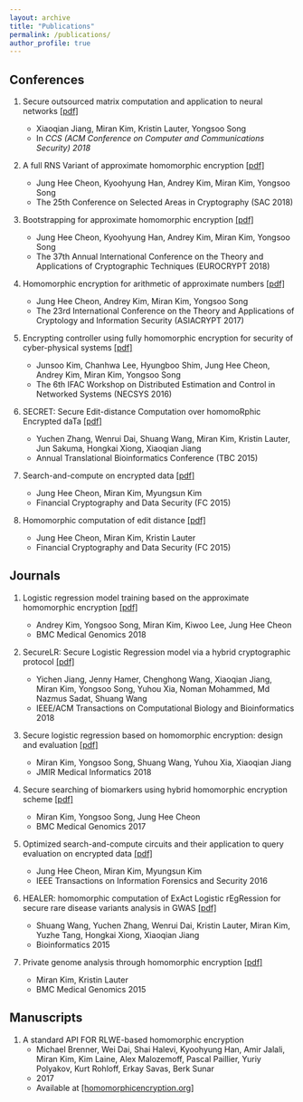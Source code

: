 ```yaml
---
layout: archive
title: "Publications"
permalink: /publications/
author_profile: true
---
```


## Conferences
  1. Secure outsourced matrix computation and application to neural networks [[pdf]](https://k-miran.github.io/files/2018_HEMat_CCS.pdf)
      * Xiaoqian Jiang, Miran Kim, Kristin Lauter, Yongsoo Song
      * In _CCS_ _(ACM Conference on Computer and Communications Security)_ _2018_
   
   
  1. A full RNS Variant of approximate homomorphic encryption [[pdf]](https://k-miran.github.io/files/2018_RNS_SAC.pdf)
      * Jung Hee Cheon, Kyoohyung Han, Andrey Kim, Miran Kim, Yongsoo Song
      * The 25th Conference on Selected Areas in Cryptography (SAC 2018)


  1. Bootstrapping for approximate homomorphic encryption [[pdf]](https://k-miran.github.io/files/2018_BTS_Euro.pdf)
      * Jung Hee Cheon, Kyoohyung Han, Andrey Kim, Miran Kim, Yongsoo Song
      * The 37th Annual International Conference on the Theory and Applications of Cryptographic Techniques (EUROCRYPT 2018)
    
    
  1. Homomorphic encryption for arithmetic of approximate numbers [[pdf]](https://k-miran.github.io/files/2017_HEAAN_Asia.pdf)
      * Jung Hee Cheon, Andrey Kim, Miran Kim, Yongsoo Song
      * The 23rd International Conference on the Theory and Applications of Cryptology and Information Security (ASIACRYPT 2017) 
     
     
  1. Encrypting controller using fully homomorphic encryption for security of cyber-physical systems [[pdf]](https://k-miran.github.io/files/2016_necsys.pdf)
      * Junsoo Kim, Chanhwa Lee, Hyungboo Shim, Jung Hee Cheon, Andrey Kim, Miran Kim, Yongsoo Song
      * The 6th IFAC Workshop on Distributed Estimation and Control in Networked Systems (NECSYS 2016)
  
  
  1. SECRET: Secure Edit-distance Computation over homomoRphic Encrypted daTa [[pdf]](https://k-miran.github.io/files/2015_EditDist_BCB.pdf)
      * Yuchen Zhang, Wenrui Dai, Shuang Wang, Miran Kim, Kristin Lauter, Jun Sakuma, Hongkai Xiong, Xiaoqian Jiang
      * Annual Translational Bioinformatics Conference (TBC 2015)
      
      
   1. Search-and-compute on encrypted data [[pdf]](https://k-miran.github.io/files/2015_PSnC_WAHC.pdf)
      * Jung Hee Cheon, Miran Kim, Myungsun Kim
      * Financial Cryptography and Data Security (FC 2015)
      
      
   1. Homomorphic computation of edit distance [[pdf]](https://k-miran.github.io/files/2015_EditDist_WAHC.pdf)
      * Jung Hee Cheon, Miran Kim, Kristin Lauter
      * Financial Cryptography and Data Security (FC 2015)
      
      
## Journals
  1. Logistic regression model training based on the approximate homomorphic encryption [[pdf]](https://k-miran.github.io/files/2018_BMC_idash17.pdf)
      * Andrey Kim, Yongsoo Song, Miran Kim, Kiwoo Lee, Jung Hee Cheon
      * BMC Medical Genomics 2018
  
  
  1. SecureLR: Secure Logistic Regression model via a hybrid cryptographic protocol [[pdf]](https://k-miran.github.io/files/2018_sgx_IEEE.pdf)
      * Yichen Jiang, Jenny Hamer, Chenghong Wang, Xiaoqian Jiang, Miran Kim, Yongsoo Song, Yuhou Xia, Noman Mohammed, Md Nazmus Sadat, Shuang Wang
      * IEEE/ACM Transactions on Computational Biology and Bioinformatics 2018
      
      
  1. Secure logistic regression based on homomorphic encryption: design and evaluation [[pdf]](https://k-miran.github.io/files/2018_HELR_JMIR.pdf)
      * Miran Kim, Yongsoo Song, Shuang Wang, Yuhou Xia, Xiaoqian Jiang
      * JMIR Medical Informatics 2018


  1. Secure searching of biomarkers using hybrid homomorphic encryption scheme [[pdf]](https://k-miran.github.io/files/2017_BMC_idash16.pdf)
      * Miran Kim, Yongsoo Song, Jung Hee Cheon
      * BMC Medical Genomics 2017
     
     
  1. Optimized search-and-compute circuits and their application to query evaluation on encrypted data [[pdf]](https://k-miran.github.io/files/2016_PSnC_IFTS.pdf)
      * Jung Hee Cheon, Miran Kim, Myungsun Kim
      * IEEE Transactions on Information Forensics and Security 2016
      
      
  1. HEALER: homomorphic computation of ExAct Logistic rEgRession for secure rare disease variants analysis in GWAS [[pdf]](https://k-miran.github.io/files/2015_HEALER_Bioinformatics.pdf)
      * Shuang Wang, Yuchen Zhang, Wenrui Dai, Kristin Lauter, Miran Kim, Yuzhe Tang, Hongkai Xiong, Xiaoqian Jiang
      * Bioinformatics 2015
      
      
  1. Private genome analysis through homomorphic encryption [[pdf]](https://k-miran.github.io/files/2015_BMC_idash15.pdf)
      * Miran Kim, Kristin Lauter
      * BMC Medical Genomics 2015

      
## Manuscripts
  1. A standard API FOR RLWE-based homomorphic encryption
      * Michael Brenner, Wei Dai, Shai Halevi, Kyoohyung Han, Amir Jalali, Miran Kim, Kim Laine, Alex Malozemoff, Pascal Paillier, Yuriy Polyakov, Kurt Rohloff, Erkay Savas, Berk Sunar
      * 2017
      * Available at [[homomorphicencryption.org]](http://homomorphicencryption.org)
